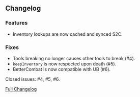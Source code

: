 ## Changelog

### Features

- Inventory lookups are now cached and synced S2C.

### Fixes

- Tools breaking no longer causes other tools to break (#4).
- `keepInventory` is now respected upon death (#5).
- BetterCombat is now compatible with UB (#6).

Closed issues: #4, #5, #6.

[Full Changelog](https://github.com/JamCoreModding/UtilityBelt/compare/1.0.0...1.0.1)
